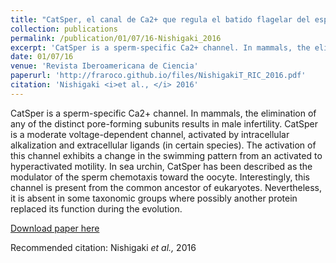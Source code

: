```yaml
---
title: "CatSper, el canal de Ca2+ que regula el batido flagelar del espermatozoide en eucariontes"
collection: publications
permalink: /publication/01/07/16-Nishigaki_2016
excerpt: 'CatSper is a sperm-specific Ca2+ channel. In mammals, the elimination of any of the distinct pore-forming subunits results in male infertility. CatSper is a moderate voltage-dependent channel, activated by intracellular alkalization and extracellular ligands (in certain species). The activation of this channel exhibits a change in the swimming pattern from an activated to hyperactivated motility. In sea urchin, CatSper has been described as the modulator of the sperm chemotaxis toward the oocyte. Interestingly, this channel is present from the common ancestor of eukaryotes. Nevertheless, it is absent in some taxonomic groups where possibly another protein replaced its function during the evolution.'
date: 01/07/16
venue: 'Revista Iberoamericana de Ciencia'
paperurl: 'http://fraroco.github.io/files/NishigakiT_RIC_2016.pdf'
citation: 'Nishigaki <i>et al., </i> 2016'
---
```

CatSper is a sperm-specific Ca2+ channel. In mammals, the elimination of any of the distinct pore-forming subunits results in male infertility. CatSper is a moderate voltage-dependent channel, activated by intracellular alkalization and extracellular ligands (in certain species). The activation of this channel exhibits a change in the swimming pattern from an activated to hyperactivated motility. In sea urchin, CatSper has been described as the modulator of the sperm chemotaxis toward the oocyte. Interestingly, this channel is present from the common ancestor of eukaryotes. Nevertheless, it is absent in some taxonomic groups where possibly another protein replaced its function during the evolution.

[Download paper here](http://fraroco.github.io/files/NishigakiT_RIC_2016.pdf)

Recommended citation: Nishigaki <i>et al., </i> 2016